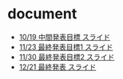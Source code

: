 # document
- [10/19 中間発表目標 スライド](https://robotdesign3-team5.github.io/document/slide1019.html#1)
- [11/23 最終発表目標1 スライド](https://robotdesign3-team5.github.io/document/slide1123.html#1)
- [11/30 最終発表目標2 スライド](https://robotdesign3-team5.github.io/document/slide1130.html#1)
- [12/21 最終発表 スライド](https://robotdesign3-team5.github.io/document/slide1221.html#1)
